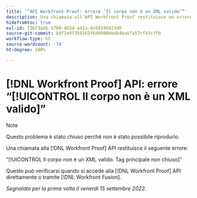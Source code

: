 ```yaml
---
title: '“API Workfront Proof: errore ‘Il corpo non è un XML valido’”'
description: Una chiamata all’API Workfront Proof restituisce un errore.
hidefromtoc: true
exl-id: f3bf3adb-5760-465d-a42a-dc6919d423d0
source-git-commit: b0f3e9f359165f6d0900bbdb4ba5fa57cf43cffb
workflow-type: ht
source-wordcount: '74'
ht-degree: 100%

---
```


# [!DNL Workfront Proof] API: errore “[!UICONTROL Il corpo non è un XML valido]”

<!--On WFP and WFF TOCs-->

>[!NOTE]
>
>Questo problema è stato chiuso perché non è stato possibile riprodurlo.

Una chiamata alla [!DNL Workfront Proof] API restituisce il seguente errore:

“[!UICONTROL Il corpo non è un XML valido. Tag principale non chiuso]”

Questo può verificarsi quando si accede alla [!DNL Workfront Proof] API direttamente o tramite [!DNL Workfront Fusion].

_Segnalato per la prima volta il venerdì 15 settembre 2022._
